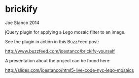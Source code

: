 brickify
========

Joe Stanco 2014


jQuery plugin for applying a Lego mosaic filter to an image.

See the plugin in action in this BuzzFeed post:

  http://www.buzzfeed.com/joestanco/brickify-yourself

A presentation about the project can be found here:

  http://slides.com/joestanco/html5-live-code-nyc-lego-mosaics